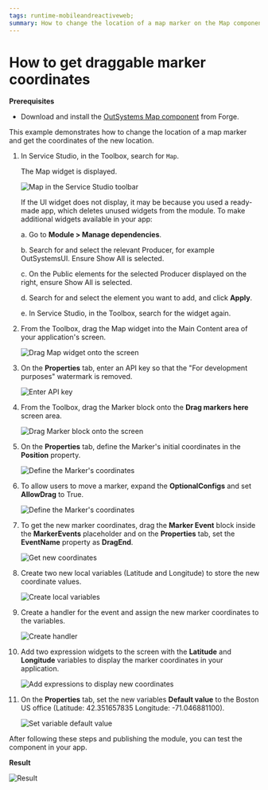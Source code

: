 ```yaml
---
tags: runtime-mobileandreactiveweb;  
summary: How to change the location of a map marker on the Map component. 
---
```


# How to get draggable marker coordinates  

**Prerequisites**

* Download and install the [OutSystems Map component](https://www.outsystems.com/forge/component-overview/9909/outsystems-maps) from Forge.

This example demonstrates how to change the location of a map marker and get the coordinates of the new location.

1. In Service Studio, in the Toolbox, search for `Map`.

    The Map widget is displayed.

    ![Map in the Service Studio toolbar](<images/map-widget-ss.png>)

    If the UI widget does not display, it may be because you used a ready-made app, which deletes unused widgets from the module. To make additional widgets available in your app:

    a. Go to **Module > Manage dependencies**.

    b. Search for and select the relevant Producer, for example OutSystemsUI. Ensure Show All is selected. 

    c. On the Public elements for the selected Producer displayed on the right, ensure Show All is selected.
    
    d. Search for and select the element you want to add, and click **Apply**. 
    
    e. In Service Studio, in the Toolbox, search for the widget again.

1. From the Toolbox, drag the Map widget into the Main Content area of your application's screen.

    ![Drag Map widget onto the screen](<images/map-drag-ss.png>)

1. On the **Properties** tab, enter an API key so that the "For development purposes" watermark is removed. 

    ![Enter API key](<images/map-apikey-ss.png>)

1. From the Toolbox, drag the Marker block onto the **Drag markers here** screen area.

    ![Drag Marker block onto the screen](<images/map-marker-ss.png>)

1. On the **Properties** tab, define the Marker's initial coordinates in the **Position** property. 

    ![Define the Marker's coordinates](<images/map-position-ss.png>)

1. To allow users to move a marker, expand the **OptionalConfigs** and set **AllowDrag** to True.

    ![Define the Marker's coordinates](<images/map-draggable-ss.png>)

1.  To get the new marker coordinates, drag the **Marker Event** block inside the **MarkerEvents** placeholder and on the **Properties** tab, set the **EventName** property as **DragEnd**.

    ![Get new coordinates](<images/map-markerevent-ss.png>)

1. Create two new local variables (Latitude and Longitude) to store the new coordinate values.

    ![Create local variables](<images/map-variables-ss.png>)

1. Create a handler for the event and assign the new marker coordinates to the variables.

    ![Create handler](<images/map-handler-ss.png>)

1. Add two expression widgets to the screen with the **Latitude** and **Longitude** variables to display the marker coordinates in your application. 

    ![Add expressions to display new coordinates](<images/map-expression-ss.png>)

1. On the **Properties** tab, set the new variables **Default value** to the Boston US office (Latitude: 42.351657835 Longitude: -71.046881100).

    ![Set variable default value](<images/map-draggable-varcoord-ss.png>)

After following these steps and publishing the module, you can test the component in your app.

**Result**

![Result](<images/map-draggable-result-ss.png>)
